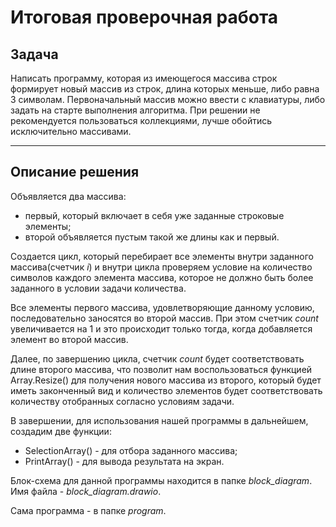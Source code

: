 # Итоговая проверочная работа
## Задача

 Написать программу, которая из имеющегося массива строк формирует новый массив из строк, длина которых меньше, либо равна 3 символам. Первоначальный массив можно ввести с клавиатуры, либо задать на старте выполнения алгоритма. При решении не рекомендуется пользоваться коллекциями, лучше обойтись исключительно массивами.
 ***

 ## Описание решения

 Объявляется два массива:
 *  первый, который включает в себя уже заданные строковые элементы;
 * второй объявляется пустым такой же длины как и первый.
 
 Создается цикл, который перебирает все элементы внутри заданного массива(счетчик *i*) и внутри цикла проверяем условие на количество символов каждого элемента массива, которое не должно быть более заданного в условии задачи количества.
 
 Все элементы первого массива, удовлетворяющие данному условию, последовательно заносятся во второй массив. При этом счетчик *count* увеличивается на 1 и это происходит только тогда, когда добавляется элемент во второй массив.

 Далее, по завершению цикла, счетчик *count* будет соответствовать длине второго массива, что позволит нам воспользоваться функцией Array.Resize() для получения нового массива из второго, который будет иметь законченный вид и количество элементов будет соответствовать количеству отобранных согласно условиям задачи.

 В завершении, для использования нашей программы в дальнейшем, создадим две функции: 
 * SelectionArray() - для отбора заданного массива;
 * PrintArray() - для вывода результата на экран.

  Блок-схема для данной программы находится в папке *block_diagram*. Имя файла - *block_diagram.drawio*.

  Сама программа - в папке *program*. 





